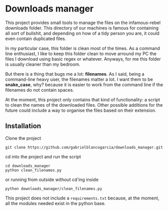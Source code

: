 # Downloads manager

This project provides small tools to manage the files on the
infamous-rebel downloads folder. This directory of our machines
is famous for containing all sort of bullshit, and depending on how
of a tidy person you are, it could even contain duplicated files.

In my particular case, this folder is clean most of the times. As a command
line enthusiast, I like to keep this folder clean to move arround my PC the
files I download using basic regex or whatever. Anyways, for me this folder
is usually cleaner than my bedroom.

But there is a thing that bugs me a lot: **filenames**. As I said, being a 
command-line heavy user, the filenames matter a lot. I want them to be
**snake_case**, why? because it is easier to work from the command line
if the filenames do not contain spaces.

At the moment, this project only contains that kind of functionality: a script
to clean the names of the downloaded files. Other possible additions for the
future could include a way to organise the files based on their extension.

## Installation

Clone the project
```
git clone https://github.com/gabrielblancogarcia/downloads_manager.git
```

cd into the project and run the script

```
cd downloads_manager
python clean_filenames.py
```

or running from outside without cd'ing inside

```
python downloads_manager/clean_filenames.py
```

This project does not include a `requirements.txt` because, at the moment, all
the modules needed exist in the python base.

